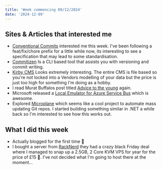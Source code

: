 ```yaml
---
title: 'Week commencing 09/12/2024'
date: '2024-12-09'
---
```


## Sites & Articles that interested me

- [Conventional Commits](https://www.conventionalcommits.org/en/v1.0.0/) interested me this week. I've been following a feat/fix/chore prefix for a little while now, its interesting to see a specification that may lead to some standardisation.
- [Commitizen](https://commitizen-tools.github.io/commitizen/) Is a CLI based tool that assists you with versioning and commit writing.
- [Kirby CMS](https://getkirby.com/) Looks extremely interesting. The entire CMS is file based so you're not locked into a Vendors modelling of your data but the price is just too high for something I'm doing as a hobby.
- I read Murat Buffalos post titled [Advice to the young](https://muratbuffalo.blogspot.com/2024/07/advice-to-young.html?ref=dailydev) again.
- Microsoft released a [Local Emulator for Azure Service Bus](https://techcommunity.microsoft.com/blog/messagingonazureblog/introducing-local-emulator-for-azure-service-bus/4304457) which is awesome.
- Explored [Microplane](https://github.com/clever/microplane?tab=readme-ov-file) which seems like a cool project to automate mass updating Git repos. I started building something similar in .NET a while back so I'm interested to see how this works out.

## What I did this week

- Actually blogged for the first time 🎉
- I bought a server from [RackNerd](https://www.racknerd.com/) they had a crazy black Friday deal where I managed to snap up a 2.5GB, 2 Core KVM VPS for year for the price of £15 🫨. I've not decided what I'm going to host there at the moment...
